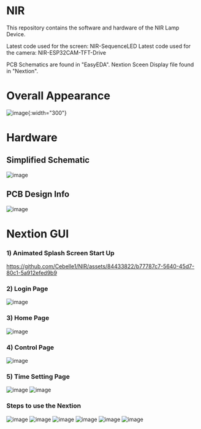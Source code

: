 # NIR
This repository contains the software and hardware of the NIR Lamp Device. 

Latest code used for the screen: NIR-SequenceLED
Latest code used for the camera: NIR-ESP32CAM-TFT-Drive

PCB Schematics are found in "EasyEDA".
Nextion Sceen Display file found in "Nextion".

# Overall Appearance
![image](https://github.com/Cebelle1/NIR/assets/84433822/74f089b1-b693-4b7d-925e-833d3acae5fb){:width="300"}

# Hardware

## Simplified Schematic
![image](https://github.com/Cebelle1/NIR/assets/84433822/3c92e068-ef10-4512-b621-3499a1d054bd)

## PCB Design Info
![image](https://github.com/Cebelle1/NIR/assets/84433822/89f528ce-31cf-48c0-aa30-fbc2fb803d5e)



# Nextion GUI
### 1) Animated Splash Screen Start Up 
https://github.com/Cebelle1/NIR/assets/84433822/b77787c7-5640-45d7-80c1-5a912efed9b9

### 2) Login Page
![image](https://github.com/Cebelle1/NIR/assets/84433822/5eb986d1-8269-458d-b002-99d2f97b7623)

### 3) Home Page
![image](https://github.com/Cebelle1/NIR/assets/84433822/2eaaf838-fc24-4c2e-8166-d6375c53b0a2)


### 4) Control Page
![image](https://github.com/Cebelle1/NIR/assets/84433822/3987867d-cf0f-4e9d-8dbf-0af2e5a68012)

### 5) Time Setting Page
![image](https://github.com/Cebelle1/NIR/assets/84433822/057e4da1-284e-49d9-827e-5eb2073d9f75)
![image](https://github.com/Cebelle1/NIR/assets/84433822/f5678533-9f40-4227-90be-40679bfecbd9)
### Steps to use the Nextion
![image](https://github.com/Cebelle1/NIR/assets/84433822/cd911212-dde0-4639-a59e-580b165792cc)
![image](https://github.com/Cebelle1/NIR/assets/84433822/3312f29c-91fd-4db1-9303-f4675520da1a)
![image](https://github.com/Cebelle1/NIR/assets/84433822/fac78b57-d39c-4048-b201-0725dc65a4a5)
![image](https://github.com/Cebelle1/NIR/assets/84433822/149ca96c-ea46-4b5f-b652-993c10ae865b)
![image](https://github.com/Cebelle1/NIR/assets/84433822/f111837e-7940-42ce-aa63-7978a70d560f)
![image](https://github.com/Cebelle1/NIR/assets/84433822/c491cc6e-4bb2-4aee-9a5a-1bb075b2bc5b)





